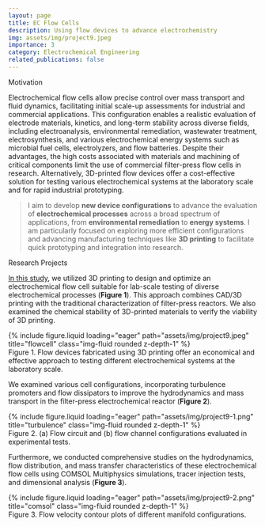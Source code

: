 ```yaml
---
layout: page
title: EC Flow Cells
description: Using flow devices to advance electrochemistry
img: assets/img/project9.jpeg
importance: 3
category: Electrochemical Engineering
related_publications: false
---
```


<p class="font-weight-bold">Motivation</p>

Electrochemical flow cells allow precise control over mass transport and fluid dynamics, facilitating initial scale-up assessments for industrial and commercial applications. This configuration enables a realistic evaluation of electrode materials, kinetics, and long-term stability across diverse fields, including electroanalysis, environmental remediation, wastewater treatment, electrosynthesis, and various electrochemical energy systems such as microbial fuel cells, electrolyzers, and flow batteries. Despite their advantages, the high costs associated with materials and machining of critical components limit the use of commercial filter-press flow cells in research. Alternatively, 3D-printed flow devices offer a cost-effective solution for testing various electrochemical systems at the laboratory scale and for rapid industrial prototyping.

> I aim to develop <strong>new device configurations</strong> to advance the evaluation of <strong>electrochemical processes</strong> across a broad spectrum of applications, from <strong>environmental remediation</strong> to <strong>energy systems</strong>. I am particularly focused on exploring more efficient configurations and advancing manufacturing techniques like <strong>3D printing</strong> to facilitate quick prototyping and integration into research.

<p class="font-weight-bold">Research Projects</p>

[In this study](https://doi.org/10.1021/acssuschemeng.9b07368), we utilized 3D printing to design and optimize an electrochemical flow cell suitable for lab-scale testing of diverse electrochemical processes (<strong>Figure 1</strong>). This approach combines CAD/3D printing with the traditional characterization of filter-press reactors. We also examined the chemical stability of 3D-printed materials to verify the viability of 3D printing. 

<div class="row">
    <div class="col-sm mt-3 mt-md-0">
        {% include figure.liquid loading="eager" path="assets/img/project9.jpeg" title="flowcell" class="img-fluid rounded z-depth-1" %}
    </div>
</div>
<div class="caption">
    Figure 1. Flow devices fabricated using 3D printing offer an economical and effective approach to testing different electrochemical systems at the laboratory scale.
</div>

We examined various cell configurations, incorporating turbulence promoters and flow dissipators to improve the hydrodynamics and mass transport in the filter-press electrochemical reactor (<strong>Figure 2</strong>). 

<div class="row">
    <div class="col-sm mt-3 mt-md-0">
        {% include figure.liquid loading="eager" path="assets/img/project9-1.png" title="turbulence" class="img-fluid rounded z-depth-1" %}
    </div>
</div>
<div class="caption">
    Figure 2. (a) Flow circuit and (b) flow channel configurations evaluated in experimental tests.
</div>

Furthermore, we conducted comprehensive studies on the hydrodynamics, flow distribution, and mass transfer characteristics of these electrochemical flow cells using COMSOL Multiphysics simulations, tracer injection tests, and dimensional analysis (<strong>Figure 3</strong>). 

<div class="row">
    <div class="col-sm mt-3 mt-md-0">
        {% include figure.liquid loading="eager" path="assets/img/project9-2.png" title="comsol" class="img-fluid rounded z-depth-1" %}
    </div>
</div>
<div class="caption">
    Figure 3. Flow velocity contour plots of different manifold configurations.
</div>
